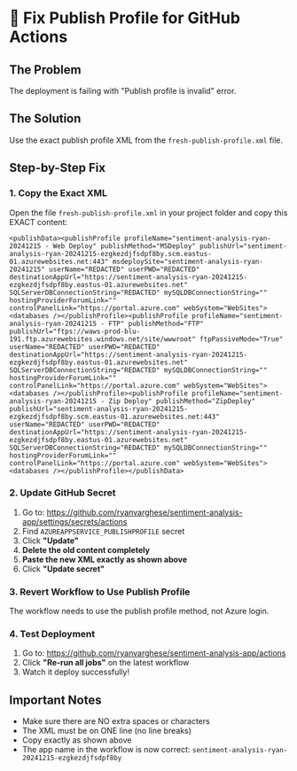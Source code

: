 # 🔧 Fix Publish Profile for GitHub Actions

## The Problem
The deployment is failing with "Publish profile is invalid" error.

## The Solution
Use the exact publish profile XML from the `fresh-publish-profile.xml` file.

## Step-by-Step Fix

### 1. Copy the Exact XML
Open the file `fresh-publish-profile.xml` in your project folder and copy this EXACT content:

```
<publishData><publishProfile profileName="sentiment-analysis-ryan-20241215 - Web Deploy" publishMethod="MSDeploy" publishUrl="sentiment-analysis-ryan-20241215-ezgkezdjfsdpf8by.scm.eastus-01.azurewebsites.net:443" msdeploySite="sentiment-analysis-ryan-20241215" userName="REDACTED" userPWD="REDACTED" destinationAppUrl="https://sentiment-analysis-ryan-20241215-ezgkezdjfsdpf8by.eastus-01.azurewebsites.net" SQLServerDBConnectionString="REDACTED" mySQLDBConnectionString="" hostingProviderForumLink="" controlPanelLink="https://portal.azure.com" webSystem="WebSites"><databases /></publishProfile><publishProfile profileName="sentiment-analysis-ryan-20241215 - FTP" publishMethod="FTP" publishUrl="ftps://waws-prod-blu-191.ftp.azurewebsites.windows.net/site/wwwroot" ftpPassiveMode="True" userName="REDACTED" userPWD="REDACTED" destinationAppUrl="https://sentiment-analysis-ryan-20241215-ezgkezdjfsdpf8by.eastus-01.azurewebsites.net" SQLServerDBConnectionString="REDACTED" mySQLDBConnectionString="" hostingProviderForumLink="" controlPanelLink="https://portal.azure.com" webSystem="WebSites"><databases /></publishProfile><publishProfile profileName="sentiment-analysis-ryan-20241215 - Zip Deploy" publishMethod="ZipDeploy" publishUrl="sentiment-analysis-ryan-20241215-ezgkezdjfsdpf8by.scm.eastus-01.azurewebsites.net:443" userName="REDACTED" userPWD="REDACTED" destinationAppUrl="https://sentiment-analysis-ryan-20241215-ezgkezdjfsdpf8by.eastus-01.azurewebsites.net" SQLServerDBConnectionString="REDACTED" mySQLDBConnectionString="" hostingProviderForumLink="" controlPanelLink="https://portal.azure.com" webSystem="WebSites"><databases /></publishProfile></publishData>
```

### 2. Update GitHub Secret
1. Go to: https://github.com/ryanvarghese/sentiment-analysis-app/settings/secrets/actions
2. Find `AZUREAPPSERVICE_PUBLISHPROFILE` secret
3. Click **"Update"**
4. **Delete the old content completely**
5. **Paste the new XML exactly as shown above**
6. Click **"Update secret"**

### 3. Revert Workflow to Use Publish Profile
The workflow needs to use the publish profile method, not Azure login.

### 4. Test Deployment
1. Go to: https://github.com/ryanvarghese/sentiment-analysis-app/actions
2. Click **"Re-run all jobs"** on the latest workflow
3. Watch it deploy successfully!

## Important Notes
- Make sure there are NO extra spaces or characters
- The XML must be on ONE line (no line breaks)
- Copy exactly as shown above
- The app name in the workflow is now correct: `sentiment-analysis-ryan-20241215-ezgkezdjfsdpf8by`
